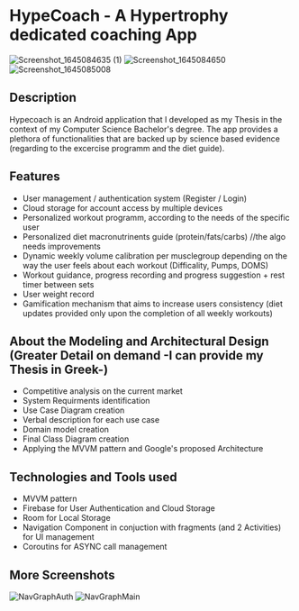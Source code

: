 # HypeCoach - A Hypertrophy dedicated coaching App

![Screenshot_1645084635 (1)](https://user-images.githubusercontent.com/97959624/192753320-ba89b0c8-aa5d-4d20-bb92-bac90cf312f3.jpg)
![Screenshot_1645084650](https://user-images.githubusercontent.com/97959624/192753318-12775ad3-e140-49a2-98c0-40c611ee3e5d.jpg)
![Screenshot_1645085008](https://user-images.githubusercontent.com/97959624/192753313-c7808600-941c-4332-925a-508352722daf.jpg)

## Description 

Hypecoach is an Android application that I developed as my Thesis in the context of my Computer Science Bachelor's degree. 
The app provides a plethora of functionalities that are backed up by science based evidence (regarding to the excercise programm and the diet guide).



## Features

- User management / authentication system (Register / Login)
- Cloud storage for account access by multiple devices
- Personalized workout programm, according to the needs of the specific user
- Personalized diet macronutrinents guide (protein/fats/carbs) //the algo needs improvements
- Dynamic weekly volume calibration per musclegroup depending on the way the user feels about each workout (Difficality, Pumps, DOMS)
- Workout guidance, progress recording and progress suggestion + rest timer between sets
- User weight record
- Gamification mechanism that aims to increase users consistency (diet updates provided only upon the completion of all weekly workouts)



## About the Modeling and Architectural Design (Greater Detail on demand -I can provide my Thesis in Greek-)
- Competitive analysis on the current market
- System Requirments identification 
- Use Case Diagram creation
- Verbal description for each use case 
- Domain model creation
- Final Class Diagram creation
- Applying the MVVM pattern and Google's proposed Architecture



## Technologies and Tools used
- MVVM pattern 
- Firebase for User Authentication and Cloud Storage
- Room for Local Storage
- Navigation Component in conjuction with fragments (and 2 Activities) for UI management
- Coroutins for ASYNC call management

## More Screenshots

![NavGraphAuth](https://user-images.githubusercontent.com/97959624/192751962-9a97605d-fcd7-4c47-b359-9c37de4612af.png)
![NavGraphMain](https://user-images.githubusercontent.com/97959624/192751964-97c45b46-0e05-4edb-a623-85b22493e608.png)


